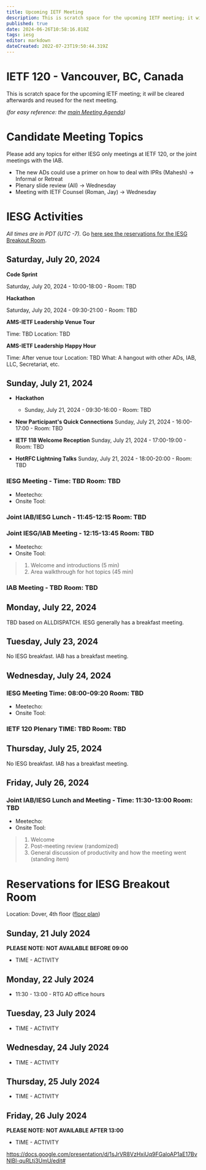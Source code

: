 ```yaml
---
title: Upcoming IETF Meeting
description: This is scratch space for the upcoming IETF meeting; it will be cleared afterwards and reused for the next meeting.
published: true
date: 2024-06-26T10:58:16.818Z
tags: iesg
editor: markdown
dateCreated: 2022-07-23T19:50:44.319Z
---
```


# IETF 120 - Vancouver, BC, Canada
This is scratch space for the upcoming IETF meeting; it *will* be cleared afterwards and reused for the next meeting. 

*(for easy reference: the [main Meeting Agenda](https://datatracker.ietf.org/meeting/agenda/))*

# Candidate Meeting Topics
Please add any topics for either IESG only meetings at IETF 120, or the joint meetings with the IAB.

- The new ADs could use a primer on how to deal with IPRs (Mahesh) -> Informal or Retreat
- Plenary slide review (All) -> Wednesday
- Meeting with IETF Counsel (Roman, Jay) -> Wednesday

# IESG Activities
*All times are in PDT (UTC -7).* Go [here see the reservations for the IESG Breakout Room](#IESGBreakoutRoom).

## Saturday, July 20, 2024

**Code Sprint**

Saturday, July 20, 2024 - 10:00-18:00 - Room: TBD

**Hackathon**

Saturday, July 20, 2024 - 09:30-21:00 - Room: TBD
 

**AMS-IETF Leadership Venue Tour**

Time: TBD
Location: TBD

**AMS-IETF Leadership Happy Hour**

Time: After venue tour
Location: TBD
What: A hangout with other ADs, IAB, LLC, Secretariat, etc.

## Sunday, July 21, 2024

- **Hackathon**

  - Sunday, July 21, 2024 - 09:30-16:00 - Room: TBD
  
- **New Participant's Quick Connections** Sunday, July 21, 2024 - 16:00-17:00 - Room: TBD
- **IETF 118 Welcome Reception** Sunday, July 21, 2024 - 17:00-19:00 - Room: TBD
- **HotRFC Lightning Talks** Sunday, July 21, 2024 - 18:00-20:00 - Room: TBD

### IESG Meeting - Time: TBD Room: TBD

* Meetecho: 
* Onsite Tool: 


### Joint IAB/IESG Lunch - 11:45-12:15 Room: TBD

### Joint IESG/IAB Meeting - 12:15-13:45 Room: TBD
* Meetecho: 
* Onsite Tool: 

>1. Welcome and introductions (5 min)
>2. Area walkthrough for hot topics (45 min)


### IAB Meeting - TBD Room: TBD



## Monday, July 22, 2024

TBD based on ALLDISPATCH. IESG generally has a breakfast meeting.


## Tuesday, July 23, 2024

No IESG breakfast. IAB has a breakfast meeting.
  
## Wednesday, July 24, 2024
### IESG Meeting Time: 08:00-09:20  Room: TBD

* Meetecho:  
* Onsite Tool:   


### IETF 120 Plenary TIME: TBD Room: TBD

## Thursday, July 25, 2024

No IESG breakfast. IAB has a breakfast meeting.

## Friday, July 26, 2024

### Joint IAB/IESG Lunch and Meeting - Time: 11:30-13:00 Room: TBD

* Meetecho:  
* Onsite Tool:  

> 1. Welcome
> 2. Post-meeting review (randomized)
> 3. General discussion of productivity and how the meeting went (standing item)

# <a id="IESGBreakoutRoom"></a>Reservations for IESG Breakout Room

Location: Dover, 4th floor ([floor plan](https://datatracker.ietf.org/meeting/120/floor-plan?room=dover))


## Sunday, 21 July 2024
**PLEASE NOTE: NOT AVAILABLE BEFORE 09:00**

* TIME - ACTIVITY


## Monday, 22 July 2024

* 11:30 - 13:00 - RTG AD office hours

## Tuesday, 23 July 2024

* TIME - ACTIVITY


## Wednesday, 24 July 2024

* TIME - ACTIVITY

## Thursday, 25 July 2024

* TIME - ACTIVITY


## Friday, 26 July 2024
**PLEASE NOTE: NOT AVAILABLE AFTER 13:00**

* TIME - ACTIVITY

https://docs.google.com/presentation/d/1sJrVR8VzHxiUq9FGaloAP1aE17BvNIBl-quRLtj3UmU/edit#